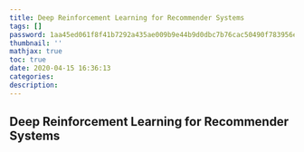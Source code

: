 ```yaml
---
title: Deep Reinforcement Learning for Recommender Systems
tags: []
password: 1aa45ed061f8f41b7292a435ae009b9e44b9d0dbc7b76cac50490f783956e667
thumbnail: ''
mathjax: true
toc: true
date: 2020-04-15 16:36:13
categories:
description:
---
```


## Deep Reinforcement Learning for Recommender Systems
